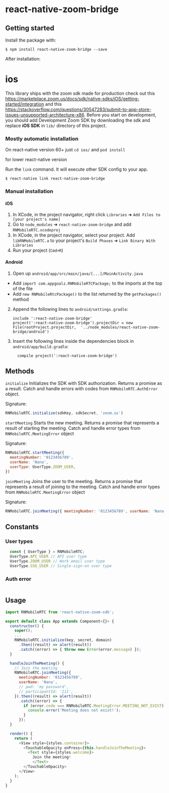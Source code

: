 
# react-native-zoom-bridge

## Getting started

Install the package with:

`$ npm install react-native-zoom-bridge --save`

After installation:
# ios
This library ships with the zoom sdk made for production check out this https://marketplace.zoom.us/docs/sdk/native-sdks/iOS/getting-started/integration and this https://stackoverflow.com/questions/30547283/submit-to-app-store-issues-unsupported-architecture-x86.
Before you start on development, you should add Development Zoom SDK by downloading the sdk and replace **iOS SDK** in `lib/` directory of this project.

### Mostly automatic installation

On react-native version 60+ just `cd ios/` and `pod install`

for lower react-native version

Run the `link` command. It will execute other SDK config to your app.

`$ react-native link react-native-zoom-bridge`

### Manual installation


#### iOS

1. In XCode, in the project navigator, right click `Libraries` ➜ `Add Files to [your project's name]`
2. Go to `node_modules` ➜ `react-native-zoom-bridge` and add `RNMobileRTC.xcodeproj`
3. In XCode, in the project navigator, select your project. Add `libRNMobileRTC.a` to your project's `Build Phases` ➜ `Link Binary With Libraries`
4. Run your project (`Cmd+R`)

#### Android

1. Open up `android/app/src/main/java/[...]/MainActivity.java`
  - Add `import com.appgoalz.RNMobileRTCPackage;` to the imports at the top of the file
  - Add `new RNMobileRtcPackage()` to the list returned by the `getPackages()` method
2. Append the following lines to `android/settings.gradle`:
  	```
  	include ':react-native-zoom-bridge'
  	project(':react-native-zoom-bridge').projectDir = new File(rootProject.projectDir, 	'../node_modules/react-native-zoom-bridge/android')
  	```
3. Insert the following lines inside the dependencies block in `android/app/build.gradle`:
  	```
      compile project(':react-native-zoom-bridge')
  	```

## Methods

`initialize` Initializes the SDK with SDK authorization. Returns a promise as a result.
Catch and handle errors with codes from `RNMobileRTC.AuthError` object.

Signature:
```javascript
RNMobileRTC.initialize(sdkKey, sdkSecret, 'zoom.us')
```

`startMeeting` Starts the new meeting. Returns a promise that represents a result of starting
the meeting. Catch and handle error types from `RNMobileRTC.MeetingError` object

Signature:
```javascript
RNMobileRTC.startMeeting({
  meetingNumber: '0123456789',
  userName: 'Nana',
  userType: UserType.ZOOM_USER,
})
```

`joinMeeting` Joins the user to the meeting. Returns a promise that represents a result of joining
to the meeting. Catch and handle error types from `RNMobileRTC.MeetingError` object

Signature:
```javascript
RNMobileRTC.joinMeeting({ meetingNumber: '0123456789', userName: 'Nana', })
```

## Constants

### User types

```javascript
  const { UserType } = RNMobileRTC;
  UserType.API_USER // API user type
  UserType.ZOOM_USER // Work email user type
  UserType.SSO_USER // Single-sign-on user type
```

### Auth error

```javascript
```

## Usage
```javascript
import RNMobileRTC from 'react-native-zoom-sdk';

export default class App extends Component<{}> {
  constructor() {
    super();
    ...
    RNMobileRTC.initialize(key, secret, domain)
      .then((result) => alert(result))
      .catch((error) => { throw new Error(error.message) });
  }

  handleJoinTheMeeting() {
    // Join the meeting
    RNMobileRTC.joinMeeting({
      meetingNumber: '0123456789',
      userName: 'Nana',
      // pwd: 'my password',
      // participantId: '111',
    }).then((result) => alert(result))
      .catch((error) => {
        if (error.code === RNMobileRTC.MeetingError.MEETING_NOT_EXIST) {
          console.error('Meeting does not exist!');
        }
      });
  }

  render() {
    return (
      <View style={styles.container}>
        <TouchableOpacity onPress={this.handleJoinTheMeeting}>
          <Text style={styles.welcome}>
            Join the meeting!
        	</Text>
        </TouchableOpacity>
      </View>
    );
  }
}	
```
  

